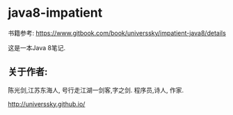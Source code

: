 # java8-impatient

书籍参考: https://www.gitbook.com/book/universsky/impatient-java8/details

这是一本Java 8笔记. 

## 关于作者:

陈光剑,江苏东海人, 号行走江湖一剑客,字之剑. 程序员,诗人, 作家.

http://universsky.github.io/​
